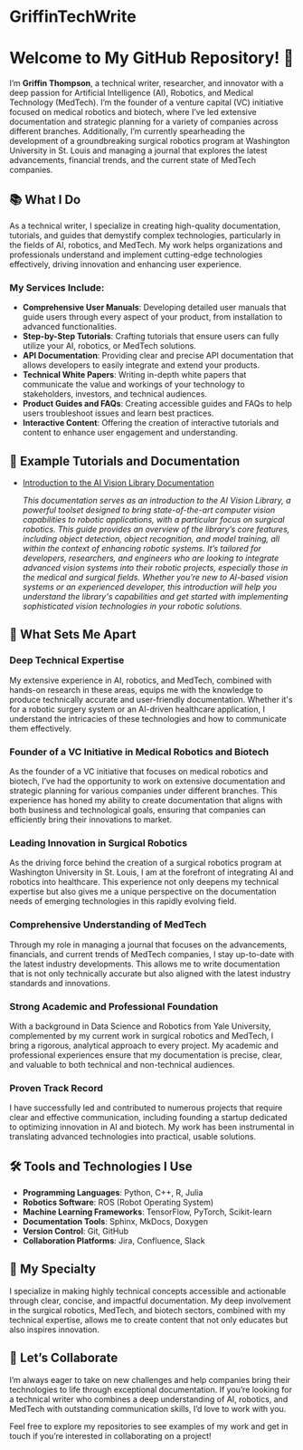 # GriffinTechWrite
# Welcome to My GitHub Repository! 👋

I’m **Griffin Thompson**, a technical writer, researcher, and innovator with a deep passion for Artificial Intelligence (AI), Robotics, and Medical Technology (MedTech). I’m the founder of a venture capital (VC) initiative focused on medical robotics and biotech, where I’ve led extensive documentation and strategic planning for a variety of companies across different branches. Additionally, I’m currently spearheading the development of a groundbreaking surgical robotics program at Washington University in St. Louis and managing a journal that explores the latest advancements, financial trends, and the current state of MedTech companies.

## 📚 What I Do

As a technical writer, I specialize in creating high-quality documentation, tutorials, and guides that demystify complex technologies, particularly in the fields of AI, robotics, and MedTech. My work helps organizations and professionals understand and implement cutting-edge technologies effectively, driving innovation and enhancing user experience.

### My Services Include:
- **Comprehensive User Manuals**: Developing detailed user manuals that guide users through every aspect of your product, from installation to advanced functionalities.
- **Step-by-Step Tutorials**: Crafting tutorials that ensure users can fully utilize your AI, robotics, or MedTech solutions.
- **API Documentation**: Providing clear and precise API documentation that allows developers to easily integrate and extend your products.
- **Technical White Papers**: Writing in-depth white papers that communicate the value and workings of your technology to stakeholders, investors, and technical audiences.
- **Product Guides and FAQs**: Creating accessible guides and FAQs to help users troubleshoot issues and learn best practices.
- **Interactive Content**: Offering the creation of interactive tutorials and content to enhance user engagement and understanding.

## 📖 Example Tutorials and Documentation

- [Introduction to the AI Vision Library Documentation](https://griffthomp.github.io/GriffinTechWrite/)

  *This documentation serves as an introduction to the AI Vision Library, a powerful toolset designed to bring state-of-the-art computer vision capabilities to robotic applications, with a particular focus on surgical robotics. This guide provides an overview of the library’s core features, including object detection, object recognition, and model training, all within the context of enhancing robotic systems. It’s tailored for developers, researchers, and engineers who are looking to integrate advanced vision systems into their robotic projects, especially those in the medical and surgical fields. Whether you’re new to AI-based vision systems or an experienced developer, this introduction will help you understand the library's capabilities and get started with implementing sophisticated vision technologies in your robotic solutions.*



## 🧠 What Sets Me Apart

### Deep Technical Expertise
My extensive experience in AI, robotics, and MedTech, combined with hands-on research in these areas, equips me with the knowledge to produce technically accurate and user-friendly documentation. Whether it's for a robotic surgery system or an AI-driven healthcare application, I understand the intricacies of these technologies and how to communicate them effectively.

### Founder of a VC Initiative in Medical Robotics and Biotech
As the founder of a VC initiative that focuses on medical robotics and biotech, I’ve had the opportunity to work on extensive documentation and strategic planning for various companies under different branches. This experience has honed my ability to create documentation that aligns with both business and technological goals, ensuring that companies can efficiently bring their innovations to market.

### Leading Innovation in Surgical Robotics
As the driving force behind the creation of a surgical robotics program at Washington University in St. Louis, I am at the forefront of integrating AI and robotics into healthcare. This experience not only deepens my technical expertise but also gives me a unique perspective on the documentation needs of emerging technologies in this rapidly evolving field.

### Comprehensive Understanding of MedTech
Through my role in managing a journal that focuses on the advancements, financials, and current trends of MedTech companies, I stay up-to-date with the latest industry developments. This allows me to write documentation that is not only technically accurate but also aligned with the latest industry standards and innovations.

### Strong Academic and Professional Foundation
With a background in Data Science and Robotics from Yale University, complemented by my current work in surgical robotics and MedTech, I bring a rigorous, analytical approach to every project. My academic and professional experiences ensure that my documentation is precise, clear, and valuable to both technical and non-technical audiences.

### Proven Track Record
I have successfully led and contributed to numerous projects that require clear and effective communication, including founding a startup dedicated to optimizing innovation in AI and biotech. My work has been instrumental in translating advanced technologies into practical, usable solutions.

## 🛠️ Tools and Technologies I Use
- **Programming Languages**: Python, C++, R, Julia
- **Robotics Software**: ROS (Robot Operating System)
- **Machine Learning Frameworks**: TensorFlow, PyTorch, Scikit-learn
- **Documentation Tools**: Sphinx, MkDocs, Doxygen
- **Version Control**: Git, GitHub
- **Collaboration Platforms**: Jira, Confluence, Slack

## 🌟 My Specialty

I specialize in making highly technical concepts accessible and actionable through clear, concise, and impactful documentation. My deep involvement in the surgical robotics, MedTech, and biotech sectors, combined with my technical expertise, allows me to create content that not only educates but also inspires innovation.

## 🚀 Let’s Collaborate

I’m always eager to take on new challenges and help companies bring their technologies to life through exceptional documentation. If you’re looking for a technical writer who combines a deep understanding of AI, robotics, and MedTech with outstanding communication skills, I’d love to work with you.

Feel free to explore my repositories to see examples of my work and get in touch if you’re interested in collaborating on a project!

